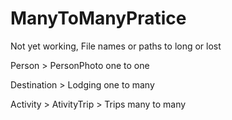 # ManyToManyPratice

Not yet working, File names or paths to long or lost

Person > PersonPhoto   one to one

Destination > Lodging  one to many

Activity > AtivityTrip > Trips  many to many
